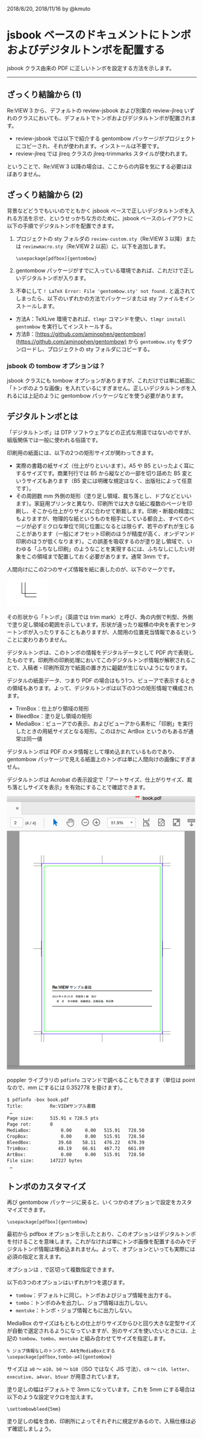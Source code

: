 2018/8/20, 2018/11/16 by @kmuto

# jsbook ベースのドキュメントにトンボおよびデジタルトンボを配置する

jsbook クラス由来の PDF に正しいトンボを設定する方法を示します。

----

## ざっくり結論から (1)

Re:VIEW 3 から、デフォルトの review-jsbook および別案の review-jlreq いずれのクラスにおいても、デフォルトでトンボおよびデジタルトンボが配置されます。

- review-jsbook では以下で紹介する gentombow パッケージがプロジェクトにコピーされ、それが使われます。インストールは不要です。
- review-jlreq では jlreq クラスの jlreq-trimmarks スタイルが使われます。

ということで、Re:VIEW 3 以降の場合は、ここからの内容を気にする必要はほぼありません。

## ざっくり結論から (2)

背景などどうでもいいのでともかく jsbook ベースで正しいデジタルトンボを入れる方法を示せ、というせっかちな方のために、jsbook ベースのレイアウトに以下の手順でデジタルトンボを配置できます。

1. プロジェクトの sty フォルダの `review-custom.sty`（Re:VIEW 3 以降）または `reviewmacro.sty`（Re:VIEW 2 以前）に、以下を追加します。

    ```
    \usepackage[pdfbox]{gentombow}
    ```

2. gentombow パッケージがすでに入っている環境であれば、これだけで正しいデジタルトンボが入ります。
3. 不幸にして `! LaTeX Error: File 'gentombow.sty' not found.` と返されてしまったら、以下のいずれかの方法でパッケージまたは sty ファイルをインストールします。

- 方法A：TeXLive 環境であれば、`tlmgr` コマンドを使い、`tlmgr install gentombow` を実行してインストールする。
- 方法B：[https://github.com/aminophen/gentombow](https://github.com/aminophen/gentombow) から `gentombow.sty` をダウンロードし、プロジェクトの sty フォルダにコピーする。

### jsbook の tombow オプションは？

jsbook クラスにも tombow オプションがありますが、これだけでは単に紙面に「トンボのような画像」を入れているにすぎません。正しいデジタルトンボを入れるには上記のように gentombow パッケージなどを使う必要があります。

## デジタルトンボとは

「デジタルトンボ」は DTP ソフトウェアなどの正式な用語ではないのですが、組版関係では一般に使われる俗語です。

印刷用の紙面には、以下の2つの矩形サイズが関わってきます。

- 実際の書籍の紙サイズ（仕上がりといいます）。A5 や B5 といったよく耳にするサイズです。商業刊行では B5 から縦などの一部を切り詰めた B5 変というサイズもあります（B5 変には明確な規定はなく、出版社によって任意です）。
- その周囲数 mm 外側の矩形（塗り足し領域、裁ち落とし、ドブなどといいます）。家庭用プリンタと異なり、印刷所では大きな紙に複数のページを印刷し、そこから仕上がりサイズに合わせて断裁します。印刷・断裁の精度にもよりますが、物理的な紙というものを相手にしている都合上、すべてのページが必ずミクロな単位で同じ位置になるとは限らず、若干のずれが生じることがあります（一般にオフセット印刷のほうが精度が高く、オンデマンド印刷のほうが低くなります）。この誤差を吸収するのが塗り足し領域で、いわゆる「ふちなし印刷」のようなことを実現するには、ふちなしにしたい対象をこの領域まで配置しておく必要があります。通常 3mm です。

人間向けにこの2つのサイズ情報を紙に表したのが、以下のマークです。

![トンボ](images/tombow.png)

その形状から「トンボ」（英語では trim mark）と呼び、角の内側で判型、外側で塗り足し領域の範囲を示しています。形状が違ったり縦横の中央を表すセンタートンボが入ったりすることもありますが、人間用の位置見当情報であるということに変わりありません。

デジタルトンボは、このトンボの情報をデジタルデータとして PDF 内で表現したものです。印刷所の印刷処理においてこのデジタルトンボ情報が解釈されることで、入稿者・印刷所双方で紙面の置き方に齟齬が生じないようになります。

デジタルの紙面データ、つまり PDF の場合はもう1つ、ビューアで表示するときの領域もあります。よって、デジタルトンボは以下の3つの矩形情報で構成されます。

- TrimBox：仕上がり領域の矩形
- BleedBox：塗り足し領域の矩形
- MediaBox：ビューアでの表示、およびビューアから素朴に「印刷」を実行したときの用紙サイズとなる矩形。このほかに ArtBox というのもあるが通常は同一値

デジタルトンボは PDF のメタ情報として埋め込まれているものであり、gentombow パッケージで見える紙面上のトンボは単に人間向けの画像にすぎません。

デジタルトンボは Acrobat の表示設定で「アートサイズ、仕上がりサイズ、裁ち落としサイズを表示」を有効にすることで確認できます。

![デジタルトンボの視覚化](images/acro-tombo.png)

poppler ライブラリの `pdfinfo` コマンドで調べることもできます（単位は point なので、mm にするには 0.352778 を掛けます）。

```
$ pdfinfo -box book.pdf
Title:          Re:VIEWサンプル書籍
 …
Page size:      515.91 x 728.5 pts
Page rot:       0
MediaBox:           0.00     0.00   515.91   728.50
CropBox:            0.00     0.00   515.91   728.50
BleedBox:          39.68    58.11   476.22   670.39
TrimBox:           48.19    66.61   467.72   661.89
ArtBox:             0.00     0.00   515.91   728.50
File size:      147227 bytes
 …
```

## トンボのカスタマイズ

再び gentombow パッケージに戻ると、いくつかのオプションで設定をカスタマイズできます。

```
\usepackage[pdfbox]{gentombow}
```

最初から pdfbox オプションを示したとおり、このオプションはデジタルトンボを付けることを意味します。これがなければ単にトンボ画像を配置するのみでデジタルトンボ情報は埋め込まれません。よって、オプションといっても実際には必須の指定と言えます。

オプションは `,` で区切って複数指定できます。

以下の3つのオプションはいずれか1つを選びます。

- `tombow`：デフォルトに同じ。トンボおよびジョブ情報を出力する。
- `tombo`：トンボのみを出力し、ジョブ情報は出力しない。
- `mentuke`：トンボ・ジョブ情報ともに出力しない。

MediaBox のサイズはもともとの仕上がりサイズからひと回り大きな定型サイズが自動で選定されるようになっていますが、別のサイズを使いたいときには、上記の `tombow`、`tombo`、`mentuke` と組み合わせてサイズを指定します。

```
% ジョブ情報なしのトンボで、A4をMediaBoxとする
\usepackage[pdfbox,tombo-a4]{gentombow}
```

サイズは `a0` 〜 `a10`、`b0` 〜 `b10`（ISO ではなく JIS 寸法）、`c0` 〜 `c10`、`letter`、`executive`、`a4var`、`b5var` が用意されています。

塗り足しの幅はデフォルトで 3mm になっています。これを 5mm にする場合は以下のような設定マクロを加えます。

```
\settombowbleed{5mm}
```

塗り足しの幅を含め、印刷所によってそれぞれに規定があるので、入稿仕様は必ず確認しましょう。
